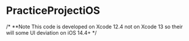 # PracticeProjectiOS
/*
 **Note This code is developed on Xcode 12.4 not on Xcode 13 so their will some UI deviation on iOS 14.4+
 */
